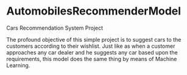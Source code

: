 # AutomobilesRecommenderModel
Cars Recommendation System Project

The profound objective of this simple project is to suggest cars to the customers according to their wishlist. Just like as when a customer approaches any car dealer and he suggests any car based upon the requirements, this model does the same thing by means of Machine Learning. 
